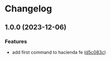 # Changelog

## 1.0.0 (2023-12-06)


### Features

* add first command to hacienda fe ([d5c083c](https://github.com/kevinah95/hacienda/commit/d5c083c891088f0a396ee817ce242e90fb3ede79))
